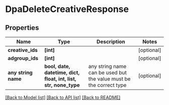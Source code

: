 # DpaDeleteCreativeResponse


## Properties
Name | Type | Description | Notes
------------ | ------------- | ------------- | -------------
**creative_ids** | **[int]** |  | [optional] 
**adgroup_ids** | **[int]** |  | [optional] 
**any string name** | **bool, date, datetime, dict, float, int, list, str, none_type** | any string name can be used but the value must be the correct type | [optional]

[[Back to Model list]](../README.md#documentation-for-models) [[Back to API list]](../README.md#documentation-for-api-endpoints) [[Back to README]](../README.md)


